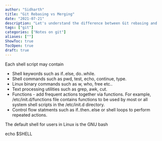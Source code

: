 ```yaml
---
author: "Sidharth"
title: "Git Rebasing vs Merging"
date: "2021-07-21"
description: "Let's understand the difference between Git rebasing and merging"
tags: ["git"]
categories: ["Notes on git"]
aliases: [""]
ShowToc: true
TocOpen: true
draft: true
---
```


Each shell script may contain
- Shell keywords such as if..else, do..while.
- Shell commands such as pwd, test, echo, continue, type.
- Linux binary commands such as w, who, free etc..
- Text processing utilities such as grep, awk, cut.
- Functions - add frequent actions together via functions. For example, /etc/init.d/functions file contains functions to be used by most or all system shell scripts in the /etc/init.d directory.
- Control flow statments such as if..then..else or shell loops to perform repeated actions.

The default shell for users in Linux is the GNU bash

echo $SHELL